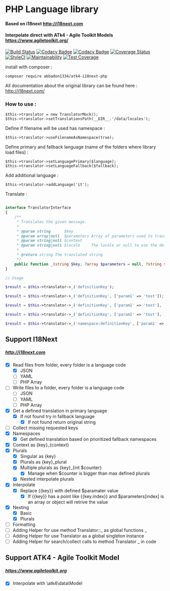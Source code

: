 # PHP Language library
#### Based on i18next http://i18next.com
#### Interpolate direct with ATk4 - Agile Toolkit Models https://www.agiletoolkit.org/

[![Build Status](https://travis-ci.org/abbadon1334/atk4-i18next-php.svg?branch=master)](https://travis-ci.org/abbadon1334/atk4-i18next-php)
[![Codacy Badge](https://api.codacy.com/project/badge/Grade/3936f18bcf2d47c38713dc49dc4cd44b)](https://www.codacy.com/app/abbadon1334/atk4-i18next-php?utm_source=github.com&amp;utm_medium=referral&amp;utm_content=abbadon1334/atk4-i18next-php&amp;utm_campaign=Badge_Grade)
[![Codacy Badge](https://api.codacy.com/project/badge/Coverage/3936f18bcf2d47c38713dc49dc4cd44b)](https://www.codacy.com/app/abbadon1334/atk4-i18next-php?utm_source=github.com&amp;utm_medium=referral&amp;utm_content=abbadon1334/atk4-i18next-php&amp;utm_campaign=Badge_Coverage)
[![Coverage Status](https://coveralls.io/repos/github/abbadon1334/atk4-i18next-php/badge.svg?branch=master)](https://coveralls.io/github/abbadon1334/atk4-i18next-php?branch=master)
[![StyleCI](https://github.styleci.io/repos/196214699/shield?branch=master)](https://github.styleci.io/repos/196214699)
[![Maintainability](https://api.codeclimate.com/v1/badges/6aa647f7e846726e4f89/maintainability)](https://codeclimate.com/github/abbadon1334/atk4-i18next-php/maintainability)
[![Test Coverage](https://api.codeclimate.com/v1/badges/6aa647f7e846726e4f89/test_coverage)](https://codeclimate.com/github/abbadon1334/atk4-i18next-php/test_coverage)

install with composer :

`composer require abbadon1334/atk4-i18next-php`

All documentation about the original library can be found here : http://i18next.com/

### How to use :

```
$this->translator = new TranslatorMock();
$this->translator->setTranslationsPath(__DIR__.'/data/locales');
```

Define if filename will be used has namespace :
```
$this->translator->useFilenameAsNamespace(true);
```

Define primary and fallback language (name of the folders where library load files) :
```
$this->translator->setLanguagePrimary($language);
$this->translator->setLanguageFallback($fallback);
```

Add additional language : 
```
$this->translator->addLanguage('it');
```

Translate :
```PHP

interface TranslatorInterface
{
    /**
     * Translates the given message.
     *
     * @param string      $key
     * @param array|null  $parameters Array of parameters used to translate message
     * @param string|null $context
     * @param string|null $locale     The locale or null to use the default
     *
     * @return string The translated string
     */
    public function _(string $key, ?array $parameters = null, ?string $context = null, ?string $locale = null): string;
}

// Usage

$result = $this->translator->_('definitionKey');

$result = $this->translator->_('definitionKey', ['param1' => 'test']);

$result = $this->translator->_('definitionKey', ['param1' => 'test'], 'context');

$result = $this->translator->_('definitionKey', ['param1' => 'test'], 'context', 'specificLanguage');

$result = $this->translator->_('namespace:definitionKey', ['param1' => 'test'], 'context', 'specificLanguage');
```

## Support I18Next
#####  http://i18next.com

- [x] Read files from folder, every folder is a language code
    - [x] JSON
    - [ ] YAML
    - [ ] PHP Array
- [ ] Write files to a folder, every folder is a language code
    - [ ] JSON
    - [ ] YAML
    - [ ] PHP Array
- [x] Get a defined translation in primary language
    - [x] If not found try in fallback language
        - [x] If not found return original string
- [ ] Collect missing requested keys
- [x] Namespaces
    - [x] Get defined translation based on prioritized fallback namespaces
- [x] Context as {key}_{context}
- [x] Plurals
    - [x] Singular as {key}
    - [x] Plurals as {key}_plural
    - [x] Multiple plurals as {key}_{int $counter}
        - [x] Manage when $counter is bigger than max defined plurals
    - [x] Nested interpolate plurals
- [x] Interpolate        
    - [x] Replace {{key}} with defined $paramater value
        - [x] If {{key}} has a point like {{key.index}} and $parameters[index] is an array or object will retrive the value
- [x] Nesting 
    - [x] Basic
    - [x] Plurals
- [ ] Formatting
- [ ] Adding Helper for use method Translator::_ as global functions _
- [ ] Adding Helper for use Translator as a global singleton instance
- [ ] Adding Helper for search/collect calls to method Translator _ in code    

## Support ATK4 - Agile Toolkit Model
##### https://www.agiletoolkit.org

- [x] Interpolate with \atk4\data\Model